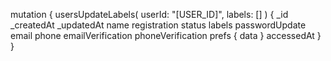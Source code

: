 mutation {
    usersUpdateLabels(
        userId: "[USER_ID]",
        labels: []
    ) {
        _id
        _createdAt
        _updatedAt
        name
        registration
        status
        labels
        passwordUpdate
        email
        phone
        emailVerification
        phoneVerification
        prefs {
            data
        }
        accessedAt
    }
}
